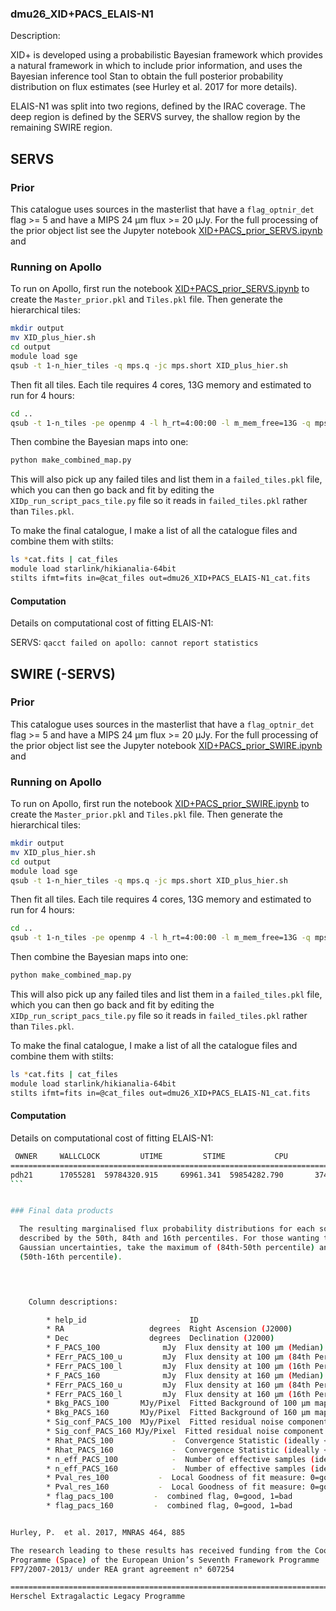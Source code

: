 ### dmu26_XID+PACS_ELAIS-N1
Description:

  XID+ is developed using a probabilistic Bayesian framework which provides
  a natural framework in which to include prior information, and uses the
  Bayesian inference tool Stan to obtain the full posterior probability
  distribution on flux estimates (see Hurley et al. 2017 for more details).

ELAIS-N1 was split into two regions, defined by the IRAC coverage. The deep region is defined by the SERVS survey,
 the shallow region by the remaining SWIRE region.
 
## SERVS

### Prior
  This catalogue uses sources in the masterlist that have a `flag_optnir_det` flag >= 5 and have a
   MIPS 24 $\mathrm{\mu m}$ flux >= 20 $\mathrm{\mu Jy}$. For the full processing of the
   prior object list see the Jupyter notebook [XID+PACS_prior_SERVS.ipynb](./XID+PACS_prior_SERVS.ipynb) and 
   

### Running on Apollo
To run on Apollo, first run the notebook [XID+PACS_prior_SERVS.ipynb](./XID+PACS_prior_SERVS.ipynb) to create the `Master_prior.pkl` and `Tiles.pkl` file. Then generate the
 hierarchical tiles:
```bash
mkdir output
mv XID_plus_hier.sh
cd output
module load sge
qsub -t 1-n_hier_tiles -q mps.q -jc mps.short XID_plus_hier.sh
```
Then fit all tiles. Each tile requires 4 cores, 13G memory and estimated to run for 4 hours:
```bash
cd ..
qsub -t 1-n_tiles -pe openmp 4 -l h_rt=4:00:00 -l m_mem_free=13G -q mps.q XID_plus_tile.sh
```
Then combine the Bayesian maps into one:
 ```bash
 python make_combined_map.py
 ```
 This will also pick up any failed tiles and list them in a `failed_tiles.pkl` 
file, which you can then go back and fit by editing the `XIDp_run_script_pacs_tile.py` file so it reads in
 `failed_tiles.pkl` rather than `Tiles.pkl`.
  
 To make the final catalogue, I make a list of all the catalogue files and combine them with stilts:
 ```bash
 ls *cat.fits | cat_files
module load starlink/hikianalia-64bit
stilts ifmt=fits in=@cat_files out=dmu26_XID+PACS_ELAIS-N1_cat.fits
```
 
#### Computation 
 Details on computational cost of fitting ELAIS-N1:
 
 SERVS:
```qacct failed on apollo: cannot report statistics```
 
 
## SWIRE (-SERVS)

### Prior
  This catalogue uses sources in the masterlist that have a `flag_optnir_det` flag >= 5 and have a
   MIPS 24 $\mathrm{\mu m}$ flux >= 20 $\mathrm{\mu Jy}$. For the full processing of the
   prior object list see the Jupyter notebook [XID+PACS_prior_SWIRE.ipynb](./XID+PACS_prior_SWIRE.ipynb) and 
   

### Running on Apollo
To run on Apollo, first run the notebook [XID+PACS_prior_SWIRE.ipynb](./XID+PACS_prior_SWIRE.ipynb) to create the `Master_prior.pkl` and `Tiles.pkl` file. Then generate the
 hierarchical tiles:
```bash
mkdir output
mv XID_plus_hier.sh
cd output
module load sge
qsub -t 1-n_hier_tiles -q mps.q -jc mps.short XID_plus_hier.sh
```
Then fit all tiles. Each tile requires 4 cores, 13G memory and estimated to run for 4 hours:
```bash
cd ..
qsub -t 1-n_tiles -pe openmp 4 -l h_rt=4:00:00 -l m_mem_free=13G -q mps.q XID_plus_tile.sh
```
Then combine the Bayesian maps into one:
 ```bash
 python make_combined_map.py
 ```
 This will also pick up any failed tiles and list them in a `failed_tiles.pkl` 
file, which you can then go back and fit by editing the `XIDp_run_script_pacs_tile.py` file so it reads in
 `failed_tiles.pkl` rather than `Tiles.pkl`.
  
 To make the final catalogue, I make a list of all the catalogue files and combine them with stilts:
 ```bash
 ls *cat.fits | cat_files
module load starlink/hikianalia-64bit
stilts ifmt=fits in=@cat_files out=dmu26_XID+PACS_ELAIS-N1_cat.fits
```
 
#### Computation 
 Details on computational cost of fitting ELAIS-N1:

````bash
 OWNER     WALLCLOCK         UTIME         STIME           CPU             MEMORY                 IO                IOW
======================================================================================================================
pdh21      17055281  59784320.915     69961.341  59854282.790       37406648.330           1784.232              0.000
```


### Final data products

  The resulting marginalised flux probability distributions for each source, are
  described by the 50th, 84th and 16th percentiles. For those wanting to assume
  Gaussian uncertainties, take the maximum of (84th-50th percentile) and
  (50th-16th percentile).



    
    Column descriptions:

        * help_id                    -  ID
        * RA                   degrees  Right Ascension (J2000)
        * Dec                  degrees  Declination (J2000)
        * F_PACS_100              mJy  Flux density at 100 µm (Median)
        * FErr_PACS_100_u         mJy  Flux density at 100 µm (84th Percentile)
        * FErr_PACS_100_l         mJy  Flux density at 100 µm (16th Percentile)
        * F_PACS_160              mJy  Flux density at 160 µm (Median)
        * FErr_PACS_160_u         mJy  Flux density at 160 µm (84th Percentile)
        * FErr_PACS_160_l         mJy  Flux density at 160 µm (16th Percentile)
        * Bkg_PACS_100       MJy/Pixel  Fitted Background of 100 µm map (Median)
        * Bkg_PACS_160       MJy/Pixel  Fitted Background of 160 µm map (Median)
        * Sig_conf_PACS_100  MJy/Pixel  Fitted residual noise component due to confusion (Median)
        * Sig_conf_PACS_160 MJy/Pixel  Fitted residual noise component due to confusion (Median)
        * Rhat_PACS_100             -  Convergence Statistic (ideally <1.2)
        * Rhat_PACS_160             -  Convergence Statistic (ideally <1.2)
        * n_eff_PACS_100            -  Number of effective samples (ideally >40)
        * n_eff_PACS_160            -  Number of effective samples (ideally >40)
        * Pval_res_100		     -	Local Goodness of fit measure: 0=good, 1=bad
        * Pval_res_160		     -	Local Goodness of fit measure: 0=good, 1=bad
        * flag_pacs_100         -  combined flag, 0=good, 1=bad
        * flag_pacs_160         -  combined flag, 0=good, 1=bad        


Hurley, P.  et al. 2017, MNRAS 464, 885

The research leading to these results has received funding from the Cooperation
Programme (Space) of the European Union’s Seventh Framework Programme
FP7/2007-2013/ under REA grant agreement n° 607254

================================================================================
Herschel Extragalactic Legacy Programme
